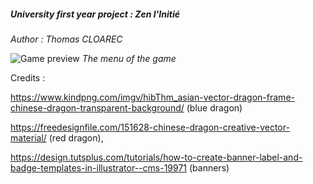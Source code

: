 ##### University first year project : Zen l'Initié
*Author : Thomas CLOAREC*

![Game preview](https://nsa40.casimages.com/img/2020/04/20/200420082934349141.png)
*The menu of the game*

Credits : 

https://www.kindpng.com/imgv/hibThm_asian-vector-dragon-frame-chinese-dragon-transparent-background/
(blue dragon)
 
https://freedesignfile.com/151628-chinese-dragon-creative-vector-material/ (red dragon), 

https://design.tutsplus.com/tutorials/how-to-create-banner-label-and-badge-templates-in-illustrator--cms-19971
(banners)
